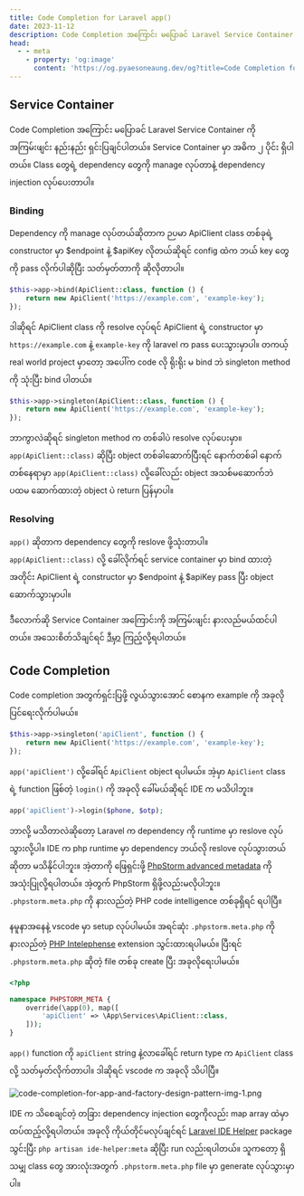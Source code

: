 ```yaml
---
title: Code Completion for Laravel app()
date: 2023-11-12
description: Code Completion အကြောင်း မပြောခင် Laravel Service Container ကို အကြမ်းဖျင်း နည်းနည်း ရှင်းပြချင်ပါတယ်။
head:
  - - meta
    - property: 'og:image'
      content: 'https://og.pyaesoneaung.dev/og?title=Code Completion for Laravel app()'
---
```


## Service Container

Code Completion အကြောင်း မပြောခင် Laravel Service Container ကို အကြမ်းဖျင်း နည်းနည်း ရှင်းပြချင်ပါတယ်။ 
Service Container မှာ အဓိက ၂ ပိုင်း ရှိပါတယ်။ Class တွေရဲ့ dependency တွေကို manage လုပ်တာနဲ့ dependency injection လုပ်ပေးတာပါ။ 

### Binding

Dependency ကို manage လုပ်တယ်ဆိုတာက ဉပမာ ApiClient class တစ်ခုရဲ့ constructor မှာ $endpoint နဲ့ $apiKey လိုတယ်ဆိုရင် config ထဲက ဘယ် key တွေကို pass လိုက်ပါဆိုပြီး သတ်မှတ်တာကို ဆိုလိုတာပါ။

```php
$this->app->bind(ApiClient::class, function () {
    return new ApiClient('https://example.com', 'example-key');
});
```

ဒါဆိုရင် ApiClient class ကို resolve လုပ်ရင် ApiClient ရဲ့ constructor မှာ `https://example.com` နဲ့ `example-key` ကို laravel က pass ပေးသွားမှာပါ။ တကယ့် real world project မှာတော့ အပေါ်က code လို ရိုးရိုး မ bind ဘဲ singleton method ကို သုံးပြီး bind ပါတယ်။

```php
$this->app->singleton(ApiClient::class, function () {
    return new ApiClient('https://example.com', 'example-key');
});
```

ဘာကွာလဲဆိုရင် singleton method က တစ်ခါပဲ resolve လုပ်ပေးမှာ။ `app(ApiClient::class)` ဆိုပြီး object တစ်ခါဆောက်ပြီးရင် နောက်တစ်ခါ နောက်တစ်နေရာမှာ `app(ApiClient::class)` လို့ခေါ်လည်း object အသစ်မဆောက်ဘဲ ပထမ ဆောက်ထားတဲ့ object ပဲ return ပြန်မှာပါ။

### Resolving

`app()` ဆိုတာက dependency တွေကို reslove ဖို့သုံးတာပါ။ `app(ApiClient::class)` လို့ ခေါ်လိုက်ရင် service container မှာ bind ထားတဲ့အတိုင်း ApiClient ရဲ့ constructor မှာ $endpoint နဲ့ $apiKey pass ပြီး object ဆောက်သွားမှာပါ။

ဒီလောက်ဆို Service Container အကြောင်းကို အကြမ်းဖျင်း နားလည်မယ်ထင်ပါတယ်။ အသေးစိတ်သိချင်ရင် [ဒီမှာ](https://laravel.com/docs/10.x/container) ကြည့်လို့ရပါတယ်။

## Code Completion

Code completion အတွက်ရှင်းပြဖို့ လွယ်သွားအောင် စောနက example ကို အခုလိုပြင်ရေးလိုက်ပါမယ်။

```php
$this->app->singleton('apiClient', function () {
    return new ApiClient('https://example.com', 'example-key');
});
```

`app('apiClient')` လို့ခေါ်ရင် `ApiClient` object ရပါမယ်။ အဲ့မှာ `ApiClient` class ရဲ့ function ဖြစ်တဲ့ `login()` ကို အခုလို ခေါ်မယ်ဆိုရင် IDE က မသိပါဘူး။

```php
app('apiClient')->login($phone, $otp);
```

ဘာလို့ မသိတာလဲဆိုတော့ Laravel က dependency ကို runtime မှာ reslove လုပ်သွားလို့ပါ။ IDE က php runtime မှာ dependency ဘယ်လို reslove လုပ်သွားတယ်ဆိုတာ မသိနိုင်ပါဘူး။ အဲ့တာကို ဖြေရှင်းဖို့ [PhpStorm advanced metadata](https://www.jetbrains.com/help/phpstorm/ide-advanced-metadata.html) ကို အသုံးပြုလို့ရပါတယ်။ အဲ့တွက် PhpStorm ရှိဖို့လည်းမလိုပါဘူး။ `.phpstorm.meta.php` ကို နားလည်တဲ့ PHP code intelligence တစ်ခုရှိရင် ရပါပြီ။

နမူနာအနေနဲ့ vscode မှာ setup လုပ်ပါမယ်။ အရင်ဆုံး `.phpstorm.meta.php` ကို နားလည်တဲ့ [PHP Intelephense](https://marketplace.visualstudio.com/items?itemName=bmewburn.vscode-intelephense-client) extension သွင်းထားရပါမယ်။ ပြီးရင် `.phpstorm.meta.php` ဆိုတဲ့ file တစ်ခု create ပြီး အခုလိုရေးပါမယ်။

```php
<?php

namespace PHPSTORM_META {
    override(\app(0), map([
        'apiClient' => \App\Services\ApiClient::class,
    ]));
}
```

`app()` function ကို `apiClient` string နဲ့လာခေါ်ရင် return type က `ApiClient` class လို့ သတ်မှတ်လိုက်တာပါ။ ဒါဆိုရင် vscode က အခုလို သိပါပြီ။

![code-completion-for-app-and-factory-design-pattern-img-1.png](https://www.pyaesoneaung.dev/assets/img/blog/code-completion-for-app-and-factory-design-pattern-img-1.png)

IDE က သိစေချင်တဲ့ တခြား dependency injection တွေကိုလည်း map array ထဲမှာ ထပ်ထည့်လို့ရပါတယ်။ အခုလို ကိုယ်တိုင်မလုပ်ချင်ရင် [Laravel IDE Helper](https://github.com/barryvdh/laravel-ide-helper) package သွင်းပြီး `php artisan ide-helper:meta` ဆိုပြီး run လည်းရပါတယ်။ သူကတော့ ရှိသမျှ class တွေ အားလုံးအတွက် `.phpstorm.meta.php` file မှာ generate လုပ်သွားမှာပါ။
